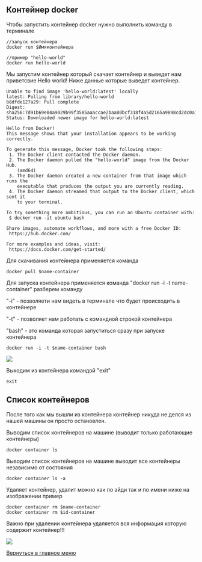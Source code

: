 ## Контейнер docker
Чтобы запустить контейнер docker нужно выполнить команду в терминале 

```terminal
//запуск контейнера
docker run $Имяконтейнера

//пример "hello-world"
docker run hello-world
```

Мы запустим контейнер который скачает контейнер и выведет нам приветсвие Hello world! Ниже данные которые выведет контейнер.

```terminal
Unable to find image 'hello-world:latest' locally
latest: Pulling from library/hello-world
b8dfde127a29: Pull complete 
Digest: sha256:7d91b69e04a9029b99f3585aaaccae2baa80bcf318f4a5d2165a9898cd2dc0a1
Status: Downloaded newer image for hello-world:latest
 
Hello from Docker!
This message shows that your installation appears to be working correctly.
 
To generate this message, Docker took the following steps:
 1. The Docker client contacted the Docker daemon.
 2. The Docker daemon pulled the "hello-world" image from the Docker Hub.
    (amd64)
 3. The Docker daemon created a new container from that image which runs the
    executable that produces the output you are currently reading.
 4. The Docker daemon streamed that output to the Docker client, which sent it
    to your terminal.
 
To try something more ambitious, you can run an Ubuntu container with:
 $ docker run -it ubuntu bash
 
Share images, automate workflows, and more with a free Docker ID:
 https://hub.docker.com/
 
For more examples and ideas, visit:
 https://docs.docker.com/get-started/
```
Для скачивания контейнера применяется команда 

```terminal
docker pull $name-container
```
Для запуска контейнера применяется команда "docker run -i -t name-container"
 разберем команду 
 
"-i" - позволяети нам видеть в терминале что будет происходить в контейнере

"-t" - позволяет нам работать с командной строкой контейнера 

"bash" - это команда которая запуститься сразу при запуске контейнера
 
```terminal
docker run -i -t $name-container bash
```

![](https://i.imgur.com/Y808I7B.png)


Выходим из контейнера командой "exit"
 
```terminal
exit
```
## Список контейнеров

После того как мы вышли из контейнера контейнер никуда не делся из нашей машины он просто остановлен.


Выводим список контейнеров на машине (выводит только работающие контейнеры)
 
```terminal
docker container ls
```
Выводим список контейнеров на машине выводит все контейнеры независимо от состояния
 
```terminal
docker container ls -a
```

Удаляет контейнер, удалит можно как по айди так и по имени ниже на изображении пример
 
```terminal
docker container rm $name-container
docker container rm $id-container
```

Важно при удалении контейнера удаляется вся информация которую содержит контейнер!!!

![](https://i.imgur.com/75vFff6.png)

[Вернуться в главное меню](../README.md)